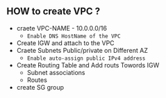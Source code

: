 ## HOW to create VPC ?
- craete VPC-NAME - 10.0.0.0/16
    - `Enable DNS HostName of the VPC`
- Create IGW and attach to the VPC
- Craete Subnets Public/private on Different AZ
    - `Enable auto-assign public IPv4 address`
- Create Routing Table and Add routs Towords IGW
    - Subnet associations
    - Routes
- create SG group
